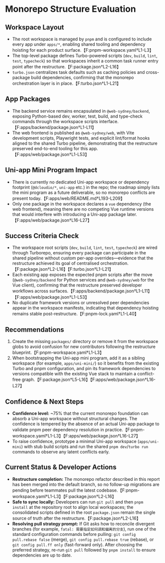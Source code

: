 # Monorepo Structure Evaluation

## Workspace Layout
- The root workspace is managed by `pnpm` and is configured to include every app under `apps/*`, enabling shared tooling and dependency hoisting for each product surface.【F:pnpm-workspace.yaml†L1-L3】
- The top-level package defines Turbo-powered scripts (`dev`, `build`, `lint`, `test`, `typecheck`) so that workspaces inherit a common task runner entry point after the restructure.【F:package.json†L2-L16】
- `turbo.json` centralizes task defaults such as caching policies and cross-package build dependencies, confirming that the monorepo orchestration layer is in place.【F:turbo.json†L1-L21】

## App Packages
- The backend service remains encapsulated in `@web-sydney/backend`, exposing Python-based dev, worker, test, build, and type-check commands through the workspace scripts interface.【F:apps/backend/package.json†L1-L11】
- The web frontend is published as `@web-sydney/web`, with Vite development scripts, Playwright tests, and explicit lint/format hooks aligned to the shared Turbo pipeline, demonstrating that the restructure preserved end-to-end tooling for this app.【F:apps/web/package.json†L1-L53】

## Uni-app Mini Program Impact
- There is currently no dedicated Uni-app workspace or dependency footprint (`@dcloudio/*`, `uni-app` etc.) in the repo; the roadmap simply lists the mini program as a future deliverable, so no monorepo conflicts are present today.【F:apps/web/README.md†L193-L209】
- Only one package in the workspace declares a `vue` dependency (the web frontend), meaning there are no competing Vue runtime versions that would interfere with introducing a Uni-app package later.【F:apps/web/package.json†L16-L27】

## Success Criteria Check
- The workspace root scripts (`dev`, `build`, `lint`, `test`, `typecheck`) are wired through Turborepo, ensuring every package can participate in the shared pipeline without custom per-app overrides—evidence that the restructure achieved its goal of centralised orchestration.【F:package.json†L2-L16】【F:turbo.json†L1-L21】
- Each existing app exposes the expected pnpm scripts after the move (`@web-sydney/backend` for Python services and `@web-sydney/web` for the Vue client), confirming that the restructure preserved developer workflows across surfaces.【F:apps/backend/package.json†L1-L11】【F:apps/web/package.json†L1-L53】
- No duplicate framework versions or unresolved peer dependencies appear in the workspace manifests, indicating that dependency hoisting remains stable post-restructure.【F:pnpm-lock.yaml†L1-L40】

## Recommendations
1. Create the missing `packages/` directory or remove it from the workspace globs to avoid confusion for new contributors following the restructure blueprint.【F:pnpm-workspace.yaml†L1-L3】
2. When bootstrapping the Uni-app mini program, add it as a sibling workspace (for example, `apps/uni-mini/`) so it benefits from the existing Turbo and pnpm configuration, and pin its framework dependencies to versions compatible with the existing Vue stack to maintain a conflict-free graph.【F:package.json†L5-L16】【F:apps/web/package.json†L16-L27】

## Confidence & Next Steps
- **Confidence level:** ~75% that the current monorepo foundation can absorb a Uni-app workspace without structural changes. The confidence is tempered by the absence of an actual Uni-app package to validate pnpm peer dependency resolution in practice.【F:pnpm-workspace.yaml†L1-L3】【F:apps/web/package.json†L16-L27】
- To raise confidence, prototype a minimal Uni-app workspace (`apps/uni-mini`) with stub build scripts and run the shared `pnpm dev`/`turbo run` commands to observe any latent conflicts early.

## Current Status & Developer Actions
- **Restructure completion:** The monorepo refactor described in this report has been merged into the default branch, so no follow-up migrations are pending before teammates pull the latest codebase.【F:pnpm-workspace.yaml†L1-L3】【F:package.json†L2-L16】
- **Safe to sync locally:** Developers can run `git pull` and then `pnpm install` at the repository root to align local workspaces; the consolidated scripts defined in the root `package.json` remain the single source of truth after the restructure.【F:package.json†L2-L16】
- **Resolving pull strategy prompt:** If Git asks how to reconcile divergent branches (for example, `fatal: 需要指定如何调和偏离的分支`), run one of the standard configuration commands before pulling: `git config pull.rebase false` (merge), `git config pull.rebase true` (rebase), or `git config pull.ff only` (fast-forward only). After choosing the preferred strategy, re-run `git pull` followed by `pnpm install` to ensure dependencies are up to date.
